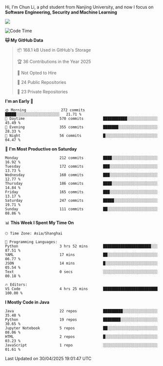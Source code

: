 Hi, I'm Chun Li, a phd student from Nanjing University, and now I focus on **Software Engineering, Security and Machine Learning**

<!--![GitHub Snake Light](https://github.com/pppppkun/pppppkun/blob/output/github-snake.svg#gh-light-mode-only)-->
<!--![GitHub Snake dark](https://github.com/pppppkun/pppppkun/blob/output/github-snake-dark.svg#gh-dark-mode-only)-->

![](https://komarev.com/ghpvc/?username=pppppkun)
<!--START_SECTION:waka-->
![Code Time](http://img.shields.io/badge/Code%20Time-2%2C045%20hrs%2057%20mins-blue)

**🐱 My GitHub Data** 

> 📦 168.1 kB Used in GitHub's Storage 
 > 
> 🏆 36 Contributions in the Year 2025
 > 
> 🚫 Not Opted to Hire
 > 
> 📜 24 Public Repositories 
 > 
> 🔑 23 Private Repositories 
 > 
**I'm an Early 🐤** 

```text
🌞 Morning                272 commits         █████░░░░░░░░░░░░░░░░░░░░   21.71 % 
🌆 Daytime                570 commits         ███████████░░░░░░░░░░░░░░   45.49 % 
🌃 Evening                355 commits         ███████░░░░░░░░░░░░░░░░░░   28.33 % 
🌙 Night                  56 commits          █░░░░░░░░░░░░░░░░░░░░░░░░   04.47 % 
```
📅 **I'm Most Productive on Saturday** 

```text
Monday                   212 commits         ████░░░░░░░░░░░░░░░░░░░░░   16.92 % 
Tuesday                  172 commits         ███░░░░░░░░░░░░░░░░░░░░░░   13.73 % 
Wednesday                160 commits         ███░░░░░░░░░░░░░░░░░░░░░░   12.77 % 
Thursday                 186 commits         ████░░░░░░░░░░░░░░░░░░░░░   14.84 % 
Friday                   165 commits         ███░░░░░░░░░░░░░░░░░░░░░░   13.17 % 
Saturday                 247 commits         █████░░░░░░░░░░░░░░░░░░░░   19.71 % 
Sunday                   111 commits         ██░░░░░░░░░░░░░░░░░░░░░░░   08.86 % 
```


📊 **This Week I Spent My Time On** 

```text
🕑︎ Time Zone: Asia/Shanghai

💬 Programming Languages: 
Python                   3 hrs 52 mins       ██████████████████████░░░   87.51 % 
YAML                     17 mins             ██░░░░░░░░░░░░░░░░░░░░░░░   06.77 % 
JSON                     14 mins             █░░░░░░░░░░░░░░░░░░░░░░░░   05.54 % 
Text                     0 secs              ░░░░░░░░░░░░░░░░░░░░░░░░░   00.18 % 

🔥 Editors: 
VS Code                  4 hrs 25 mins       █████████████████████████   100.00 % 
```

**I Mostly Code in Java** 

```text
Java                     22 repos            █████████░░░░░░░░░░░░░░░░   35.48 % 
Python                   19 repos            ████████░░░░░░░░░░░░░░░░░   30.65 % 
Jupyter Notebook         5 repos             ██░░░░░░░░░░░░░░░░░░░░░░░   08.06 % 
HTML                     2 repos             █░░░░░░░░░░░░░░░░░░░░░░░░   03.23 % 
JavaScript               1 repo              ░░░░░░░░░░░░░░░░░░░░░░░░░   01.61 % 
```




 Last Updated on 30/04/2025 19:01:47 UTC
<!--END_SECTION:waka-->
